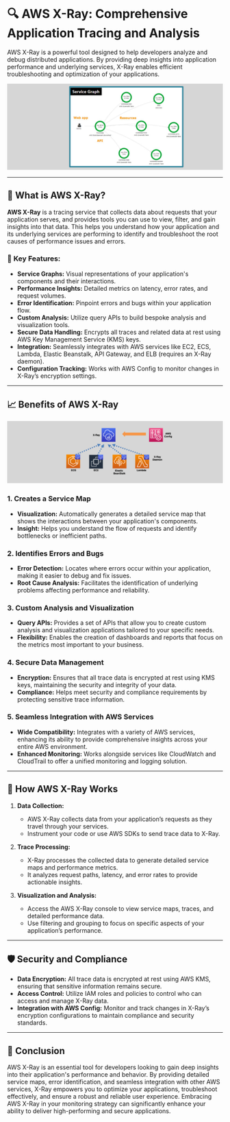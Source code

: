 # 🔍 **AWS X-Ray: Comprehensive Application Tracing and Analysis**

AWS X-Ray is a powerful tool designed to help developers analyze and debug distributed applications. By providing deep insights into application performance and underlying services, X-Ray enables efficient troubleshooting and optimization of your applications.

![Service Graph of AWS X-Ray](images/service-graph-of-aws-x-ray.png)

---

## 🌟 **What is AWS X-Ray?**

**AWS X-Ray** is a tracing service that collects data about requests that your application serves, and provides tools you can use to view, filter, and gain insights into that data. This helps you understand how your application and its underlying services are performing to identify and troubleshoot the root causes of performance issues and errors.

### 📌 **Key Features:**

- **Service Graphs:** Visual representations of your application's components and their interactions.
- **Performance Insights:** Detailed metrics on latency, error rates, and request volumes.
- **Error Identification:** Pinpoint errors and bugs within your application flow.
- **Custom Analysis:** Utilize query APIs to build bespoke analysis and visualization tools.
- **Secure Data Handling:** Encrypts all traces and related data at rest using AWS Key Management Service (KMS) keys.
- **Integration:** Seamlessly integrates with AWS services like EC2, ECS, Lambda, Elastic Beanstalk, API Gateway, and ELB (requires an X-Ray daemon).
- **Configuration Tracking:** Works with AWS Config to monitor changes in X-Ray’s encryption settings.

---

## 📈 **Benefits of AWS X-Ray**

![AWS X-Ray Benefits](images/aws-x-ray.png)

### 1. **Creates a Service Map**

- **Visualization:** Automatically generates a detailed service map that shows the interactions between your application's components.
- **Insight:** Helps you understand the flow of requests and identify bottlenecks or inefficient paths.

### 2. **Identifies Errors and Bugs**

- **Error Detection:** Locates where errors occur within your application, making it easier to debug and fix issues.
- **Root Cause Analysis:** Facilitates the identification of underlying problems affecting performance and reliability.

### 3. **Custom Analysis and Visualization**

- **Query APIs:** Provides a set of APIs that allow you to create custom analysis and visualization applications tailored to your specific needs.
- **Flexibility:** Enables the creation of dashboards and reports that focus on the metrics most important to your business.

### 4. **Secure Data Management**

- **Encryption:** Ensures that all trace data is encrypted at rest using KMS keys, maintaining the security and integrity of your data.
- **Compliance:** Helps meet security and compliance requirements by protecting sensitive trace information.

### 5. **Seamless Integration with AWS Services**

- **Wide Compatibility:** Integrates with a variety of AWS services, enhancing its ability to provide comprehensive insights across your entire AWS environment.
- **Enhanced Monitoring:** Works alongside services like CloudWatch and CloudTrail to offer a unified monitoring and logging solution.

---

## 🔄 **How AWS X-Ray Works**

1. **Data Collection:**

   - AWS X-Ray collects data from your application’s requests as they travel through your services.
   - Instrument your code or use AWS SDKs to send trace data to X-Ray.

2. **Trace Processing:**

   - X-Ray processes the collected data to generate detailed service maps and performance metrics.
   - It analyzes request paths, latency, and error rates to provide actionable insights.

3. **Visualization and Analysis:**
   - Access the AWS X-Ray console to view service maps, traces, and detailed performance data.
   - Use filtering and grouping to focus on specific aspects of your application’s performance.

---

## 🛡️ **Security and Compliance**

- **Data Encryption:** All trace data is encrypted at rest using AWS KMS, ensuring that sensitive information remains secure.
- **Access Control:** Utilize IAM roles and policies to control who can access and manage X-Ray data.
- **Integration with AWS Config:** Monitor and track changes in X-Ray’s encryption configurations to maintain compliance and security standards.

---

## 🏁 **Conclusion**

AWS X-Ray is an essential tool for developers looking to gain deep insights into their application's performance and behavior. By providing detailed service maps, error identification, and seamless integration with other AWS services, X-Ray empowers you to optimize your applications, troubleshoot effectively, and ensure a robust and reliable user experience. Embracing AWS X-Ray in your monitoring strategy can significantly enhance your ability to deliver high-performing and secure applications.
